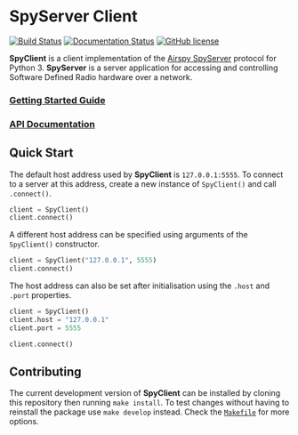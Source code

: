 # SpyServer Client

[![Build Status](https://travis-ci.org/sam210723/spyclient.svg?branch=master)](https://travis-ci.org/sam210723/spyclient)
[![Documentation Status](https://readthedocs.org/projects/spyclient/badge/?version=latest)](https://spyclient.readthedocs.io/en/latest/?badge=latest)
[![GitHub license](https://img.shields.io/github/license/sam210723/spyclient.svg)](https://github.com/sam210723/spyclient/blob/master/LICENSE)

**SpyClient** is a client implementation of the [Airspy SpyServer](https://airspy.com) protocol for Python 3. **SpyServer** is a server application for accessing and controlling Software Defined Radio hardware over a network.

### [Getting Started Guide](https://spyclient.readthedocs.io/en/latest/index.html)
### [API Documentation](https://spyclient.readthedocs.io/en/latest/spyclient.html)


## Quick Start
The default host address used by **SpyClient** is ``127.0.0.1:5555``. To connect to a server at this address, create a new instance of ``SpyClient()`` and call ``.connect()``.

```python
client = SpyClient()
client.connect()
```

A different host address can be specified using arguments of the ``SpyClient()`` constructor.

```python
client = SpyClient("127.0.0.1", 5555)
client.connect()
```

The host address can also be set after initialisation using the ``.host`` and ``.port`` properties.

```python
client = SpyClient()
client.host = "127.0.0.1"
client.port = 5555

client.connect()
```


## Contributing

The current development version of **SpyClient** can be installed by cloning this repository then running ``make install``. To test changes without having to reinstall the package use ``make develop`` instead. Check the [``Makefile``](Makefile) for more options.

